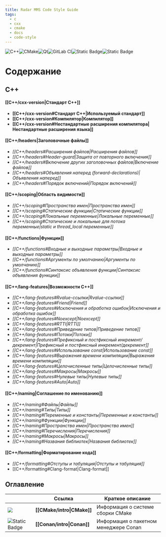 ```yaml
---
title: Radar MMS Code Style Guide
tags:
  - c
  - cxx
  - cmake
  - docs
  - code-style
---
```

![C++](https://img.shields.io/badge/c++-%2300599C.svg?style=for-the-badge&logo=c%2B%2B&lgoColor=white)![CMake](https://img.shields.io/badge/CMake-%23008FBA.svg?style=for-the-badge&logo=cmake&logoColor=white)![Qt](https://img.shields.io/badge/Qt-%23217346.svg?style=for-the-badge&logo=Qt&logoColor=white)![GitLab CI](https://img.shields.io/badge/gitlab%20ci-%23181717.svg?style=for-the-badge&logo=gitlab&logoColor=white)![Static Badge](https://img.shields.io/badge/Protobuf-white?style=for-the-badge&logo=google&logoColor=black)![Static Badge](https://img.shields.io/badge/gRPC-white?style=for-the-badge&logo=google&logoColor=black)
# Содержание
## C++
#### **[[C++/cxx-version|Стандарт С++]]**
- **[[C++/cxx-version#Стандарт C++|Используемый стандарт]]**
- **[[C++/cxx-version#Компилятор|Компилятор]]**
- **[[C++/cxx-version#Нестандартные расширения компилятора|Нестандартные расширения языка]]**
#### [[C++/headers|Заголовочные файлы]]
- *[[C++/headers#Расширения файлов|Расширения файлов]]*
- *[[C++/headers#Header-guard|Защита от повторного включения]]*
- *[[C++/headers#Включение других заголовочных файлов|Включение файлов]]*
- *[[C++/headers#Объявления наперед (forward-declarations)|Объявления наперед]]*
- *[[C++/headers#Порядок включений|Порядок включений]]*
#### [[C++/scoping|Область видимости]]
- *[[C++/scoping#Пространства имен|Пространства имен]]*
- *[[C++/scoping#Статические функции|Статические функции]]*
- *[[C++/scoping#Локальные переменные|Локальные переменные]]*
- *[[C++/scoping#Статические и локальные для потока переменные|static и thread_local переменные]]*
#### [[C++/functions|Функции]]
- *[[C++/functions#Входные и выходные параметры|Входные и выходные параметры]]*
- *[[C++/functions#Аргументы по умолчанию|Аргументы по умолчанию]]*
- *[[C++/functions#Синтаксис объявления функции|Синтаксис объявления функции]]*
#### [[C++/lang-features|Возможности C++]]
- *[[C++/lang-features#Rvalue-ссылки|Rvalue-ссылки]]*
- *[[C++/lang-features#Friend|Friend]]*
- *[[C++/lang-features#Исключения и обработка ошибок|Исключения и обработка ошибок]]*
- *[[C++/lang-features#Noexcept|Noexcept]]*
- *[[C++/lang-features#RTTI|RTTI]]*
- *[[C++/lang-features#Приведение типов|Приведение типов]]*
- *[[C++/lang-features#Потоки|Потоки]]*
- *[[C++/lang-features#Префиксный и постфиксный инкремент/декремент|Префиксный и постфиксный инкремент/декремент]]*
- *[[C++/lang-features#Использование const|Использование const]]*
- *[[C++/lang-features#Выражения времени компиляции|Выражения времени компиляции]]*
- *[[C++/lang-features#Целочисленные типы|Целочисленные типы]]*
- *[[C++/lang-features#Макросы|Макросы]]*
- *[[C++/lang-features#Нулевые типы|Нулевые типы]]*
- *[[C++/lang-features#Auto|Auto]]*
#### [[C++/naming|Соглашение по именованию]]
- *[[C++/naming#Файлы|Файлы]]*
- *[[C++/naming#Типы|Типы]]*
- *[[C++/naming#Переменные и константы|Переменные и константы]]*
- *[[C++/naming#Функции|Функции]]*
- *[[C++/naming#Пространства имен|Пространства имен]]*
- *[[C++/naming#Перечисления|Перечисления]]*
- *[[C++/naming#Макросы|Макросы]]*
- *[[C++/naming#Названия библиотек|Названия библиотек]]*
#### [[C++/formatting|Форматирование кода]]
- *[[C++/formatting#Отступы и табуляция|Отступы и табуляция]]*
- [[C++/formatting#Clang-format|Clang-format]]

## Оглавление

|                                                                                                          | Ссылка                     | Краткое описание                      |
| -------------------------------------------------------------------------------------------------------- | -------------------------- | ------------------------------------- |
| ![](https://img.shields.io/badge/CMake-%23008FBA.svg?style=for-the-badge&logo=cmake&logoColor=white)     | **[[CMake/intro\|CMake]]** | Информация о системе сборки CMake     |
| ![Static Badge](https://img.shields.io/badge/Conan-green?style=for-the-badge&logo=conan&logoColor=white) | **[[Conan/intro\|Conan]]** | Информация о пакетном менеджере Conan |
